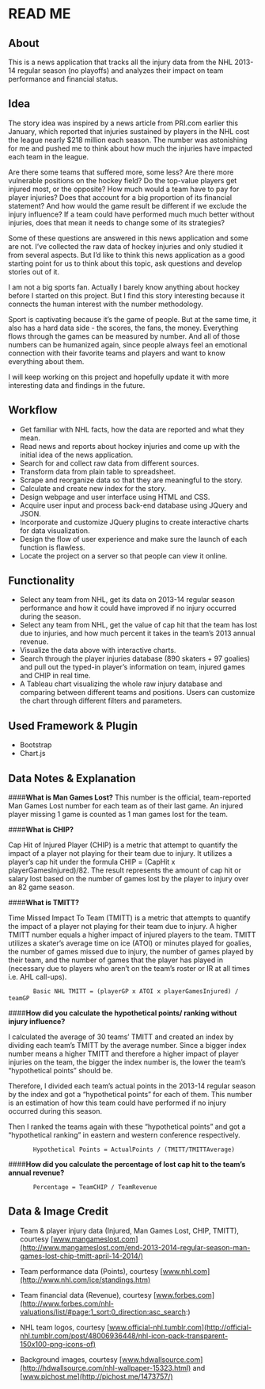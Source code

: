 READ ME
==========

About
----------------------
This is a news application that tracks all the injury data from the NHL 2013-14 regular season (no playoffs) and analyzes their impact on team performance and financial status.


Idea
----------------------
The story idea was inspired by a news article from PRI.com earlier this January, which reported that injuries sustained by players in the NHL cost the league nearly $218 million each season. The number was astonishing for me and pushed me to think about how much the injuries have impacted each team in the league.

Are there some teams that suffered more, some less? Are there more vulnerable positions on the hockey field? Do the top-value players get injured most, or the opposite? How much would a team have to pay for player injuries? Does that account for a big proportion of its financial statement? And how would the game result be different if we exclude the injury influence? If a team could have performed much much better without injuries, does that mean it needs to change some of its strategies?

Some of these questions are answered in this news application and some are not. I’ve collected the raw data of hockey injuries and only studied it from several aspects. But I’d like to think this news application as a good starting point for us to think about this topic, ask questions and develop stories out of it.

I am not a big sports fan. Actually I barely know anything about hockey before I started on this project. But I find this story interesting because it connects the human interest with the number methodology. 

Sport is captivating because it’s the game of people. But at the same time, it also has a hard data side - the scores, the fans, the money. Everything flows through the games can be measured by number. And all of those numbers can be humanized again, since people always feel an emotional connection with their favorite teams and players and want to know everything about them.

I will keep working on this project and hopefully update it with more interesting data and findings in the future.

Workflow
----------------------
- Get familiar with NHL facts, how the data are reported and what they mean.
- Read news and reports about hockey injuries and come up with the initial idea of the news application.
- Search for and collect raw data from different sources.
- Transform data from plain table to spreadsheet.
- Scrape and reorganize data so that they are meaningful to the story.
- Calculate and create new index for the story.
- Design webpage and user interface using HTML and CSS.
- Acquire user input and process back-end database using JQuery and JSON.
- Incorporate and customize JQuery plugins to create interactive charts for data visualization.
- Design the flow of user experience and make sure the launch of each function is flawless.
- Locate the project on a server so that people can view it online.

Functionality
----------------------
- Select any team from NHL, get its data on 2013-14 regular season performance and how it could have improved if no injury occurred during the season.
- Select any team from NHL, get the value of cap hit that the team has lost due to injuries, and how much percent it takes in the team’s 2013 annual revenue.
- Visualize the data above with interactive charts.  
- Search through the player injuries database (890 skaters + 97 goalies) and pull out the typed-in player’s information on team, injured games and CHIP in real time.
- A Tableau chart visualizing the whole raw injury database and comparing between different teams and positions. Users can customize the chart through different filters and parameters. 

Used Framework & Plugin
----------------------
- Bootstrap
- Chart.js

Data Notes & Explanation
----------------------

####<b>What is Man Games Lost?</b>
This number is the official, team-reported Man Games Lost number for each team as of their last game. An injured player missing 1 game is counted as 1 man games lost for the team. 

####<b>What is CHIP?</b>

Cap Hit of Injured Player (CHIP) is a metric that attempt to quantify the impact of a player not playing for their team due to injury. It utilizes a player’s cap hit under the formula CHIP = (CapHit x playerGamesInjured)/82. The result represents the amount of cap hit or salary lost based on the number of games lost by the player to injury over an 82 game season.

####<b>What is TMITT?</b>

Time Missed Impact To Team (TMITT) is a metric that attempts to quantify the impact of a player not playing for their team due to injury. A higher TMITT number equals a higher impact of injured players to the team. TMITT utilizes a skater’s average time on ice (ATOI) or minutes played for goalies, the number of games missed due to injury, the number of games played by their team, and the number of games that the player has played in (necessary due to players who aren’t on the team’s roster or IR at all times i.e. AHL call-ups).

           Basic NHL TMITT = (playerGP x ATOI x playerGamesInjured) / teamGP

####<b>How did you calculate the hypothetical points/ ranking without injury influence?</b>

I calculated the average of 30 teams’ TMITT and created an index by dividing each team’s TMITT by the average number. Since a bigger index number means a higher TMITT and therefore a higher impact of player injuries on the team, the bigger the index number is, the lower the team’s “hypothetical points” should be. 

Therefore, I divided each team’s actual points in the 2013-14 regular season by the index and got a “hypothetical points” for each of them. This number is an estimation of how this team could have performed if no injury occurred during this season. 

Then I ranked the teams again with these “hypothetical points” and got a “hypothetical ranking” in eastern and western conference respectively.

           Hypothetical Points = ActualPoints / (TMITT/TMITTAverage) 

####<b>How did you calculate the percentage of lost cap hit to the team’s annual revenue?</b>

           Percentage = TeamCHIP / TeamRevenue

Data & Image Credit
----------------------
- Team & player injury data (Injured, Man Games Lost, CHIP, TMITT),  courtesy [www.mangameslost.com](http://www.mangameslost.com/end-2013-2014-regular-season-man-games-lost-chip-tmitt-april-14-2014/)

- Team performance data (Points), courtesy [www.nhl.com](http://www.nhl.com/ice/standings.htm)

- Team financial data (Revenue), courtesy [www.forbes.com](http://www.forbes.com/nhl-valuations/list/#page:1_sort:0_direction:asc_search:)

- NHL team logos, courtesy [www.official-nhl.tumblr.com](http://official-nhl.tumblr.com/post/48006936448/nhl-icon-pack-transparent-150x100-png-icons-of)

- Background images, courtesy [www.hdwallsource.com](http://hdwallsource.com/nhl-wallpaper-15323.html) and [www.pichost.me](http://pichost.me/1473757/)
